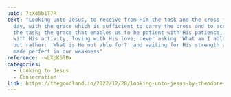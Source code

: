 ```yaml
---
uuid: 7tX45b1T7R
text: "Looking unto Jesus, to receive from Him the task and the cross for each
  day, with the grace which is sufficient to carry the cross and to accomplish
  the task; the grace that enables us to be patient with His patience, active
  with His activity, loving with His love; never asking 'What am I able for?'
  but rather: 'What is He not able for?' and waiting for His strength which is
  made perfect in our weakness"
reference: -wLXpK6lBx
categories:
  - Looking to Jesus
  - Consecration
link: https://thegoodland.io/2022/12/28/looking-unto-jesus-by-theodore-monod/
---
```

